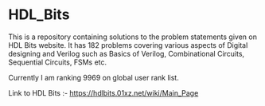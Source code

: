 # HDL_Bits
This is a repository containing solutions to the problem statements given on HDL Bits website. It has 182 problems covering various aspects of Digital designing and Verilog such as Basics of Verilog, Combinational Circuits, Sequential Circuits, FSMs etc.

Currently I am ranking 9969 on global user rank list.

Link to HDL Bits :- https://hdlbits.01xz.net/wiki/Main_Page
